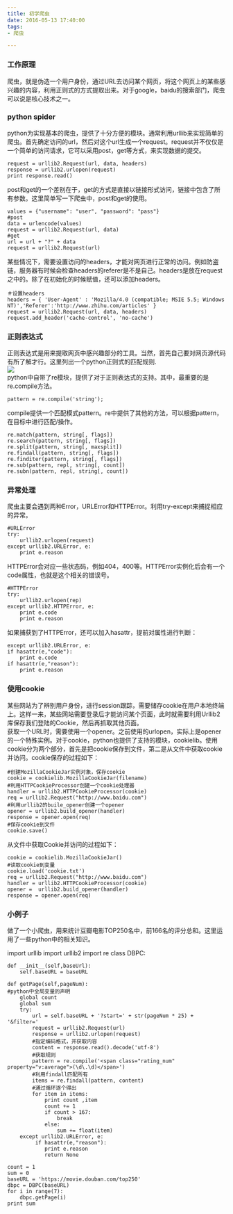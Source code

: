 ```yaml
---
title: 初学爬虫
date: 2016-05-13 17:40:00
tags:
- 爬虫

---
```


### 工作原理
爬虫，就是伪造一个用户身份，通过URL去访问某个网页，将这个网页上的某些感兴趣的内容，利用正则式的方式提取出来。对于google，baidu的搜索部门，爬虫可以说是核心技术之一。

### python spider
python为实现基本的爬虫，提供了十分方便的模块。通常利用urllib来实现简单的爬虫。首先确定访问的url，然后对这个url生成一个request。request并不仅仅是一个简单的访问请求，它可以采用post，get等方式，来实现数据的提交。

	request = urllib2.Request(url, data, headers)
	response = urllib2.urlopen(request)
	print response.read()
	
post和get的一个差别在于，get的方式是直接以链接形式访问，链接中包含了所有参数。这里简单写一下爬虫中，post和get的使用。

	values = {"username": "user", "password": "pass"}
	#post
	data = urlencode(values)
	request = urllib2.Request(url, data)
	#get
	url = url + "?" + data
	request = urllib2.Request(url)

某些情况下，需要设置访问的headers，才能对网页进行正常的访问。例如防盗链，服务器有时候会检查headers的referer是不是自己。headers是放在request之中的。除了在初始化的时候赋值，还可以添加headers。

	＃设置headers
	headers = { 'User-Agent' : 'Mozilla/4.0 (compatible; MSIE 5.5; Windows NT)','Referer':'http://www.zhihu.com/articles' }  
	request = urllib2.Request(url, data, headers)
	request.add_header('cache-control', 'no-cache')
	
### 正则表达式
正则表达式是用来提取网页中感兴趣部分的工具。当然，首先自己要对网页源代码有所了解才行。这里列出一个python正则式的匹配规则.  
<img src = "https://github.com/lbxl2345/blogbackup/blob/master/source/pics/%E7%88%AC%E8%99%AB/%E6%AD%A3%E5%88%99%E8%A1%A8%E8%BE%BE%E5%BC%8F.png?raw=true">  
python中自带了re模块，提供了对于正则表达式的支持。其中，最重要的是re.compile方法。
	
	pattern = re.compile('string');

compile提供一个匹配模式pattern。re中提供了其他的方法，可以根据pattern，在目标中进行匹配/操作。  
	
	re.match(pattern, string[, flags])
	re.search(pattern, string[, flags])
	re.split(pattern, string[, maxsplit])
	re.findall(pattern, string[, flags])
	re.finditer(pattern, string[, flags])
	re.sub(pattern, repl, string[, count])
	re.subn(pattern, repl, string[, count])
	
### 异常处理
爬虫主要会遇到两种Error，URLError和HTTPError。利用try-except来捕捉相应的异常。
	
	#URLError
	try:
		urllib2.urlopen(request)
	except urllib2.URLError, e:
		print e.reason

HTTPError会对应一些状态码，例如404，400等。HTTPError实例化后会有一个code属性，也就是这个相关的错误号。
		
	#HTTPError
	try:
		urllib2.urlopen(rep)
	except urllib2.HTTPError, e:
		print e.code
		print e.reason

如果捕获到了HTTPError，还可以加入hasattr，提前对属性进行判断：  

	except urllib2.URLError, e:
    if hasattr(e,"code"):
        print e.code
    if hasattr(e,"reason"):
        print e.reason
        
### 使用cookie
某些网站为了辨别用户身份，进行session跟踪，需要储存cookie在用户本地终端上。这样一来，某些网站需要登录后才能访问某个页面，此时就需要利用Urllib2库保存我们登陆的Cookie，然后再抓取其他页面。  
获取一个URL时，需要使用一个opener。之前使用的urlopen，实际上是opener的一个特殊实例。对于cookie，python也提供了支持的模块，cookielib。使用cookie分为两个部分，首先是把cookie保存到文件，第二是从文件中获取cookie并访问。cookie保存的过程如下：  

	#创建MozillaCookieJar实例对象，保存cookie
	cookie = cookielib.MozillaCookieJar(filename)
	#利用HTTPCookieProcessor创建一个cookie处理器
	handler = urllib2.HTTPCookieProcessor(cookie)
	req = urllib2.Request("http://www.baidu.com")
	#利用urllib2的buile_opener创建一个opener
	opener = urllib2.build_opener(handler)
	response = opener.open(req)
	#保存cookie到文件
	cookie.save()
	
从文件中获取Cookie并访问的过程如下：

	cookie = cookielib.MozillaCookieJar()
	#读取cookie到变量
	cookie.load('cookie.txt')
	req = urllib2.Request("http://www.baidu.com")
	handler = urllib2.HTTPCookieProcessor(cookie)
	opener =  urllib2.build_opener(handler)
	response = opener.open(req)
	

### 小例子
做了一个小爬虫，用来统计豆瓣电影TOP250名中，前166名的评分总和。这里运用了一些python中的相关知识。  

import urllib
import urllib2
import re
class DBPC:

    def __init__(self,baseUrl):
        self.baseURL = baseURL

    def getPage(self,pageNum):
    #python中全局变量的声明
        global count
        global sum
        try:
            url = self.baseURL + '?start=' + str(pageNum * 25) + '&filter='
            request = urllib2.Request(url)
            response = urllib2.urlopen(request)
            #指定编码格式，并获取内容
            content = response.read().decode('utf-8')
            #获取规则
            pattern = re.compile('<span class="rating_num" property="v:average">(\d\.\d)</span>')
            #利用findall匹配所有
            items = re.findall(pattern, content)
            #通过循环逐个得出
            for item in items:
                print count ,item
                count += 1
                if count > 167:
                    break
                else:
                    sum += float(item)
        except urllib2.URLError, e:
             if hasattr(e,"reason"):
                print e.reason
                return None

	count = 1
	sum = 0
	baseURL = 'https://movie.douban.com/top250'
	dbpc = DBPC(baseURL)
	for i in range(7):
    	dbpc.getPage(i)
	print sum
